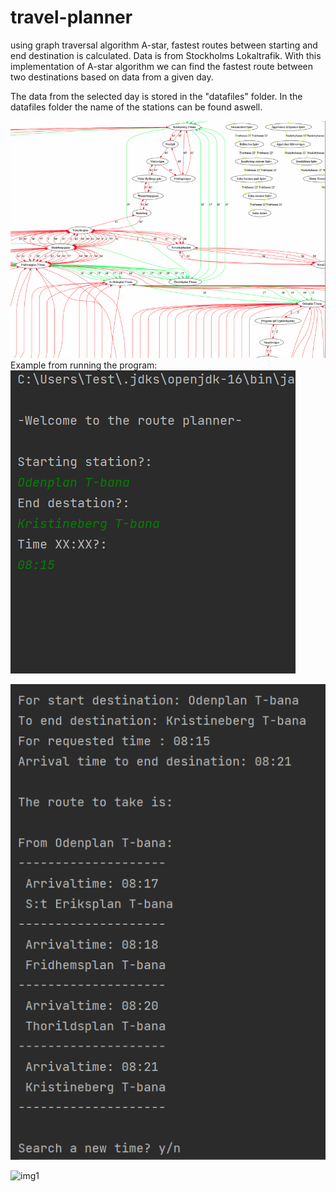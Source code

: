 # travel-planner
using graph traversal algorithm A-star, fastest routes between starting and end destination is calculated. Data is from Stockholms Lokaltrafik. With this implementation of A-star algorithm we can find the fastest route between two destinations based on data from a given day.<br>

The data from the selected day is stored in the "datafiles" folder. In the datafiles folder the name of the stations can be found aswell. 

![img2](images/image2.PNG)
<br>
Example from running the program: <br>
![img1](images/image0.PNG)

![img1](images/image1.PNG)

![img1](datafiles/graph.gv.png)
